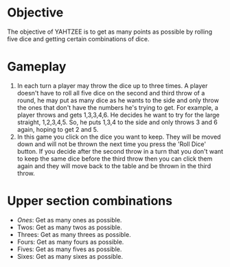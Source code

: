 # Objective #
  The objective of YAHTZEE is to get as many points as possible by rolling five dice and getting certain combinations of dice.
# Gameplay #
  1. In each turn a player may throw the dice up to three times. A player doesn't have to roll all five dice on the second and third throw of a round, he may put as many dice as he wants to the side and only throw the ones that don't have the numbers he's trying to get. For example, a player throws and gets 1,3,3,4,6. He decides he want to try for the large straight, 1,2,3,4,5. So, he puts 1,3,4 to the side and only throws 3 and 6 again, hoping to get 2 and 5.
  2. In this game you click on the dice you want to keep. They will be moved down and will not be thrown the next time you press the 'Roll Dice' button. If you decide after the second throw in a turn that you don't want to keep the same dice before the third throw then you can click them again and they will move back to the table and be thrown in the third throw.
# Upper section combinations #
  - *Ones*: Get as many ones as possible.
  - Twos: Get as many twos as possible.
  - Threes: Get as many threes as possible.
  - Fours: Get as many fours as possible.
  - Fives: Get as many fives as possible.
  - Sixes: Get as many sixes as possible.
